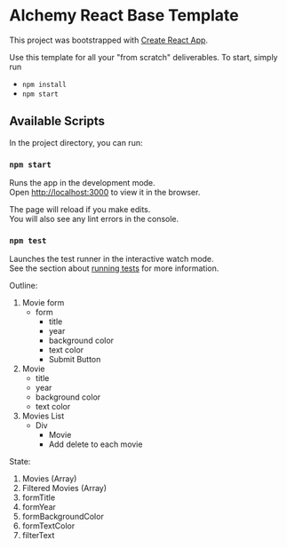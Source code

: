 # Alchemy React Base Template

This project was bootstrapped with [Create React App](https://github.com/facebook/create-react-app).

Use this template for all your "from scratch" deliverables. To start, simply run

- `npm install`
- `npm start`

## Available Scripts

In the project directory, you can run:

### `npm start`

Runs the app in the development mode.\
Open [http://localhost:3000](http://localhost:3000) to view it in the browser.

The page will reload if you make edits.\
You will also see any lint errors in the console.

### `npm test`

Launches the test runner in the interactive watch mode.\
See the section about [running tests](https://facebook.github.io/create-react-app/docs/running-tests) for more information.


Outline:

1. Movie form
    - form
        - title
        - year
        - background color
        - text color
        - Submit Button
2. Movie
    - title
    - year
    - background color
    - text color
3. Movies List
    - Div
        - Movie
        - Add delete to each movie


State:
1. Movies (Array)
2. Filtered Movies (Array)
3. formTitle
4. formYear
5. formBackgroundColor
6. formTextColor
7. filterText
